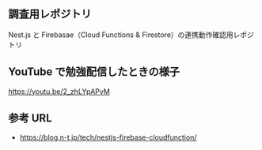 ## 調査用レポジトリ

Nest.js と Firebasae（Cloud Functions & Firestore）の連携動作確認用レポジトリ

## YouTube で勉強配信したときの様子

https://youtu.be/2_zhLYpAPvM

## 参考 URL

- https://blog.n-t.jp/tech/nestjs-firebase-cloudfunction/
